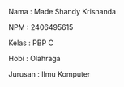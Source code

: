 Nama : Made Shandy Krisnanda

NPM : 2406495615

Kelas : PBP C

Hobi : Olahraga

Jurusan : Ilmu Komputer